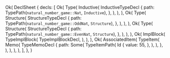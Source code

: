 Ok(
    DeclSheet {
        decls: [
            Ok(
                Type(
                    Inductive(
                        InductiveTypeDecl {
                            path: TypePath(`natural_number_game::Nat`, `Inductive`),
                        },
                    ),
                ),
            ),
            Ok(
                Type(
                    Structure(
                        StructureTypeDecl {
                            path: TypePath(`natural_number_game::OddNat`, `Structure`),
                        },
                    ),
                ),
            ),
            Ok(
                Type(
                    Structure(
                        StructureTypeDecl {
                            path: TypePath(`natural_number_game::EvenNat`, `Structure`),
                        },
                    ),
                ),
            ),
            Ok(
                ImplBlock(
                    TypeImplBlock(
                        TypeImplBlockDecl,
                    ),
                ),
            ),
            Ok(
                AssociatedItem(
                    TypeItem(
                        Memo(
                            TypeMemoDecl {
                                path: Some(
                                    TypeItemPath(
                                        Id {
                                            value: 55,
                                        },
                                    ),
                                ),
                            },
                        ),
                    ),
                ),
            ),
        ],
    },
)
